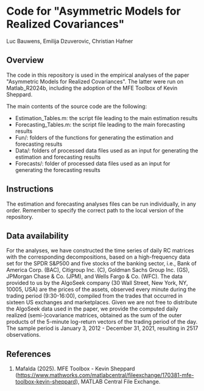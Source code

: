 # **Code for "Asymmetric Models for Realized Covariances"**
Luc Bauwens, Emilija Dzuverovic, Christian Hafner

## Overview
The code in this repository is used in the empirical analyses of the paper "Asymmetric Models for Realized Covariances". The latter were run on Matlab_R2024b, including the adoption of the MFE Toolbox of Kevin Sheppard.

The main contents of the source code are the following:
- Estimation_Tables.m: the script file leading to the main estimation results
- Forecasting_Tables.m: the script file leading to the main forecasting results
- Fun/: folders of the functions for generating the estimation and forecasting results
- Data/: folders of processed data files used as an input for generating the estimation and forecasting results
- Forecasts/: folder of processed data files used as an input for generating the forecasting results

## Instructions
The estimation and forecasting analyses files can be run individually, in any order. Remember to specify the correct path to the local version of the repository.

## Data availability
For the analyses, we have constructed the time series of daily RC matrices with the corresponding decompositions, based on a high-frequency data set for the SPDR S&P500 and five stocks of the banking sector, i.e., Bank of America Corp. (BAC), Citigroup Inc. (C), Goldman Sachs Group Inc. (GS), JPMorgan Chase & Co. (JPM), and Wells Fargo & Co. (WFC). The data provided to us by the AlgoSeek company (30 Wall Street, New York, NY, 10005, USA) are the prices of the assets, observed every minute during the trading period (9:30-16:00), compiled from the trades that occurred in sixteen US exchanges and marketplaces. Given we are not free to distribute the AlgoSeek data used in the paper, we provide the computed daily realized (semi-)covariance matrices, obtained as the sum of the outer products of the 5-minute log-return vectors of the trading period of the day. The sample period is January 3, 2012 - December 31, 2021, resulting in 2517 observations.

## References
1. Mafalda (2025). MFE Toolbox - Kevin Sheppard (https://www.mathworks.com/matlabcentral/fileexchange/170381-mfe-toolbox-kevin-sheppard), MATLAB Central File Exchange.


